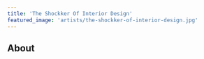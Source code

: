 ```yaml
---
title: 'The Shockker Of Interior Design'
featured_image: 'artists/the-shockker-of-interior-design.jpg'
---
```


## About


